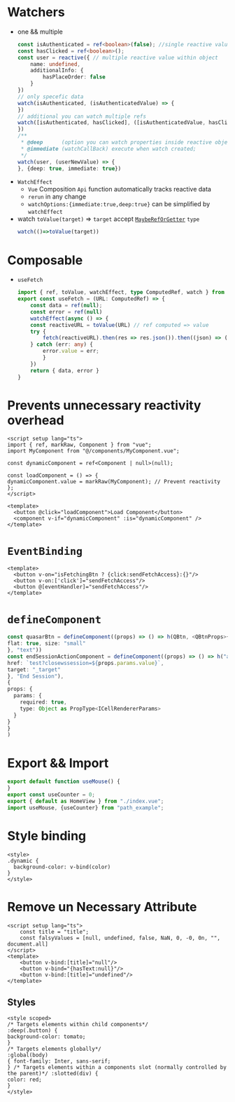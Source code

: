# Watchers
- one && multiple
	```ts
	const isAuthenticated = ref<boolean>(false); //single reactive value
	const hasClicked = ref<boolean>();
	const user = reactive({ // multiple reactive value within object
	    name: undefined,
	    additionalInfo: {
	        hasPlaceOrder: false
	    }
	})
	// only specefic data
	watch(isAuthenticated, (isAuthenticatedValue) => {
	})
	// additional you can watch multiple refs
	watch([isAuthenticated, hasClicked], ([isAuthenticatedValue, hasClickedValue]) => {
	})
	/**
	 * @deep      (option you can watch properties inside reactive object)
	 * @immediate (watchCallBack) execute when watch created;
	 */
	watch(user, (userNewValue) => {
	}, {deep: true, immediate: true})
	```
-  `WatchEffect`
	- `Vue` Composition `Api` function automatically tracks reactive data
	- `rerun` in any change
	- `watchOptions:{immediate:true,deep:true}` can be simplified by  `watchEffect`
- watch `toValue(target)` => `target` accept [`MaybeRefOrGetter`](Types#MaybeRefOrGetter) `type`
	```ts
	watch(()=>toValue(target))
	```
# Composable
-  `useFetch`
	```ts
	import { ref, toValue, watchEffect, type ComputedRef, watch } from "vue"
	export const useFetch = (URL: ComputedRef) => {
		const data = ref(null);
		const error = ref(null)
		watchEffect(async () => {
		const reactiveURL = toValue(URL) // ref computed => value
		try {
			fetch(reactiveURL).then(res => res.json()).then((json) => (data.value = json))``
		} catch (err: any) {
			error.value = err;
			}
		})
		return { data, error }
	}
	```
# Prevents unnecessary reactivity overhead

```vue
<script setup lang="ts">
import { ref, markRaw, Component } from "vue";
import MyComponent from "@/components/MyComponent.vue";

const dynamicComponent = ref<Component | null>(null);

const loadComponent = () => {
dynamicComponent.value = markRaw(MyComponent); // Prevent reactivity
};
</script>

<template>
  <button @click="loadComponent">Load Component</button>
  <component v-if="dynamicComponent" :is="dynamicComponent" />
</template>
```


# `EventBinding`
```vue
<template>
  <button v-on="isFetchingBtn ? {click:sendFetchAccess}:{}"/>
  <button v-on:['click']="sendFetchAccess"/>
  <button @[eventHandler]="sendFetchAccess"/>
</template>
```
# `defineComponent`

```ts
const quasarBtn = defineComponent((props) => () => h(QBtn, <QBtnProps>{
flat: true, size: "small"
}, "text"))
const endSessionActionComponent = defineComponent((props) => () => h("a", {
href: `test?closewssession=${props.params.value}`,
target: "_target"
}, "End Session"),
{
props: {
  params: {
	required: true,
	type: Object as PropType<ICellRendererParams>
  }
}
}
)
```


# Export && Import
```ts
export default function useMouse() {
}
export const useCounter = 0;
export { default as HomeView } from "./index.vue";
import useMouse, {useCounter} from "path_example";
```

# Style binding
```vue
<style>
.dynamic {
  background-color: v-bind(color)
}
</style>
```
# Remove un Necessary Attribute
```vue
<script setup lang="ts">
	const title = "title";
	const falsyValues = [null, undefined, false, NaN, 0, -0, 0n, "", document.all]
</script>
<template>
	<button v-bind:[title]="null"/>
	<button v-bind="{hasText:null}"/>
	<button v-bind:[title]="undefined"/>
</template>
```


## Styles
```vue
<style scoped>
/* Targets elements within child components*/
:deep(.button) {
background-color: tomato;
} 
/* Targets elements globally*/
:global(body) 
{ font-family: Inter, sans-serif;
} /* Targets elements within a components slot (normally controlled by the parent)*/ :slotted(div) {
color: red; 
} 
</style>
```